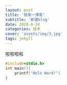 ```yaml
---
layout: post
title: '我第一博客'
subtitle: '新建blog'
date: 2020-9-24
categories: 技术
cover: 'assets/img/3.jpg'
tags: jekyll 
---
```

啦啦啦啦
```C
#include<stdio.h>
int main(){
    printf("Helo Word!")
}
```
